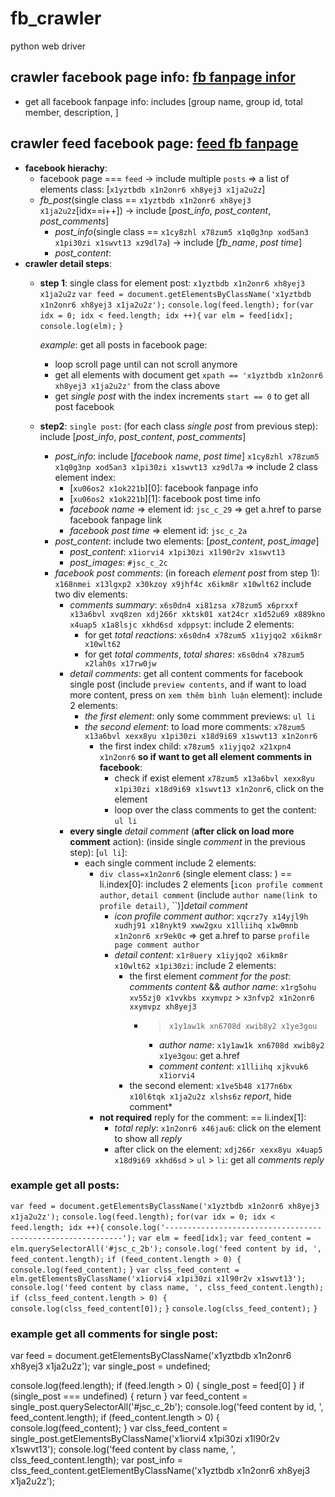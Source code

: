 # fb_crawler
python web driver


## crawler facebook page info: [fb fanpage infor](crawl.py)
* get all facebook fanpage info: includes [group name, group id, total member, description, ]
## crawler feed facebook page: [feed fb fanpage](feed_fb_page.py)
- **facebook hierachy**:
    * facebook page === `feed` -> include multiple `posts` => a list of elements class: [`x1yztbdb x1n2onr6 xh8yej3 x1ja2u2z`]
    * *fb_post*(single class == `x1yztbdb x1n2onr6 xh8yej3 x1ja2u2z`[idx==i++]) -> include [*post_info*, *post_content*, *post_comments*]
      * *post_info*(single class == `x1cy8zhl x78zum5 x1q0g3np xod5an3 x1pi30zi x1swvt13 xz9dl7a`) -> include [*fb_name*, *post time*]
      * *post_content*: 
- **crawler detail steps**:
  * **step 1**: single class for element post:
     `x1yztbdb x1n2onr6 xh8yej3 x1ja2u2z`
      `var feed = document.getElementsByClassName('x1yztbdb x1n2onr6 xh8yej3 x1ja2u2z');`
      `console.log(feed.length);`
      `for(var idx = 0; idx < feed.length; idx ++){`
          `var elm = feed[idx];`
          `console.log(elm);`
      `}`
     
     *example*: get all posts in facebook page:
     - loop scroll page until can not scroll anymore
     - get all elements with document get `xpath == 'x1yztbdb x1n2onr6 xh8yej3 x1ja2u2z'` from the class above
     - get *single post* with the index increments `start == 0` to get all post facebook

  * **step2**: `single post`: (for each class *single post* from previous step): include [*post_info*, *post_content*, *post_comments*]
    - *post_info*: include [*facebook name*, *post time*]
    `x1cy8zhl x78zum5 x1q0g3np xod5an3 x1pi30zi x1swvt13 xz9dl7a`
      => include 2 class element index:
      + [`xu06os2 x1ok221b`][0]: facebook fanpage info
      + [`xu06os2 x1ok221b`][1]: facebook post time info
      - *facebook name* => element id:
      `jsc_c_29`
      => get a.href to parse facebook fanpage link
      - *facebook post time* => element id:
      `jsc_c_2a`
    - *post_content*: include two elements: [*post_content*, *post_image*]
        + *post_content*: `x1iorvi4 x1pi30zi x1l90r2v x1swvt13`
        + *post_images*: `#jsc_c_2c`
    - *facebook post comments*: (in foreach *element post* from step 1): `x168nmei x13lgxp2 x30kzoy x9jhf4c x6ikm8r x10wlt62`  include two div elements:
        + *comments summary*: `x6s0dn4 xi81zsa x78zum5 x6prxxf x13a6bvl xvq8zen xdj266r xktsk01 xat24cr x1d52u69 x889kno x4uap5 x1a8lsjc xkhd6sd xdppsyt`: include 2 elements:
            + for get *total reactions*: `x6s0dn4 x78zum5 x1iyjqo2 x6ikm8r x10wlt62`
            + for get *total comments*, *total shares*: `x6s0dn4 x78zum5 x2lah0s x17rw0jw`
        + *detail comments*: get all content comments for facebook single post (include `preview contents`, and if want to load more content, press on `xem thêm bình luận` element): include 2 elements:
            + *the first element*: only some commment previews:
            `ul li`
            + *the second element*: to load more comments:
            `x78zum5 x13a6bvl xexx8yu x1pi30zi x18d9i69 x1swvt13 x1n2onr6`
                + the first index child: `x78zum5 x1iyjqo2 x21xpn4 x1n2onr6`
                **so if want to get all element comments in facebook**:
                    + check if exist element `x78zum5 x13a6bvl xexx8yu x1pi30zi x18d9i69 x1swvt13 x1n2onr6`, click on the element
                    + loop over the class comments to get the content: `ul li`
        + **every single** *detail comment* (**after click on load more comment** action): (inside single *comment* in the previous step): [`ul li`]:
            + each single comment include 2 elements:
              + `div class=x1n2onr6` (single element class: ) == li.index[0]: includes 2 elements [`icon profile comment author`, `detail comment` (include `author name(link to profile detail)`, ``)]*detail comment*
                + *icon profile comment author*: `xqcrz7y x14yjl9h xudhj91 x18nykt9 xww2gxu x1lliihq x1w0mnb x1n2onr6 xr9ek0c` => get a.href to parse `profile page comment author`
                + *detail content*: `x1r8uery x1iyjqo2 x6ikm8r x10wlt62 x1pi30zi`: include 2 elements:
                  + the first element *comment for the post*: *comments content* && *author name*: `x1rg5ohu xv55zj0 x1vvkbs xxymvpz` > `x3nfvp2 x1n2onr6 xxymvpz xh8yej3`
                    + > `x1y1aw1k xn6708d xwib8y2 x1ye3gou`
                      + *author name*: `x1y1aw1k xn6708d xwib8y2 x1ye3gou`: get a.href
                      + *comment content*: `x1lliihq xjkvuk6 x1iorvi4`
                  + the second element: `x1ve5b48 x177n6bx x10l6tqk x1ja2u2z xlshs6z` *report*, hide comment*
              + **not required** reply for the comment: == li.index[1]:
                + *total reply*: `x1n2onr6 x46jau6`: click on the element to show all *reply*
                + after click on the element: `xdj266r xexx8yu x4uap5 x18d9i69 xkhd6sd` > `ul` > `li`: get all *comments reply*
    


### example get all posts:
`var feed = document.getElementsByClassName('x1yztbdb x1n2onr6 xh8yej3 x1ja2u2z');`
`console.log(feed.length);`
`for(var idx = 0; idx < feed.length; idx ++){`
    `console.log('------------------------------------------------------------');`
    `var elm = feed[idx];`
    `var feed_content = elm.querySelectorAll('#jsc_c_2b');`
    `console.log('feed content by id, ', feed_content.length);`
    `if (feed_content.length > 0) {`
    `    console.log(feed_content);`
    `}`
    `var clss_feed_content = elm.getElementsByClassName('x1iorvi4 x1pi30zi x1l90r2v x1swvt13');`
    `console.log('feed content by class name, ', clss_feed_content.length);`
    `if (clss_feed_content.length > 0) {`
    `    console.log(clss_feed_content[0]);`
    `}`
    `console.log(clss_feed_content);`
`}`


### example get all comments for single post:
var feed = document.getElementsByClassName('x1yztbdb x1n2onr6 xh8yej3 x1ja2u2z');
var single_post = undefined;

console.log(feed.length);
if (feed.length > 0) {
    single_post = feed[0]
}
if (single_post === undefined) {
    return
}
var feed_content = single_post.querySelectorAll('#jsc_c_2b');
console.log('feed content by id, ', feed_content.length);
if (feed_content.length > 0) {
    console.log(feed_content);
}
var clss_feed_content = single_post.getElementsByClassName('x1iorvi4 x1pi30zi x1l90r2v x1swvt13');
console.log('feed content by class name, ', clss_feed_content.length);
var post_info = clss_feed_content.getElementByClassName('x1yztbdb x1n2onr6 xh8yej3 x1ja2u2z');

